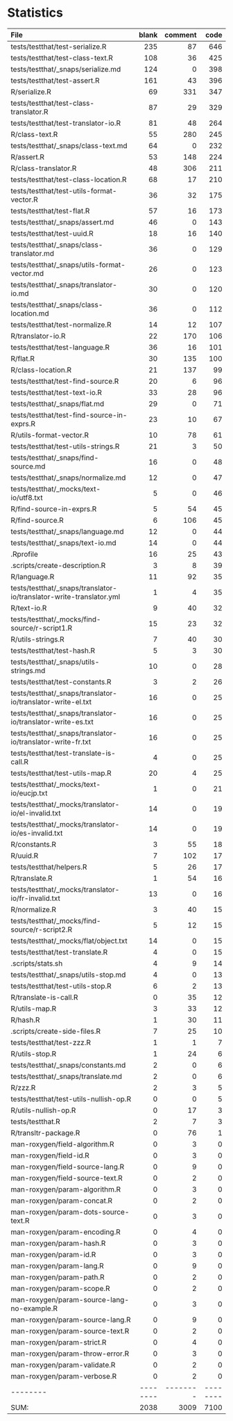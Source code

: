 # Statistics

File|blank|comment|code
:-------|-------:|-------:|-------:
tests/testthat/test-serialize.R|235|87|646
tests/testthat/test-class-text.R|108|36|425
tests/testthat/_snaps/serialize.md|124|0|398
tests/testthat/test-assert.R|161|43|396
R/serialize.R|69|331|347
tests/testthat/test-class-translator.R|87|29|329
tests/testthat/test-translator-io.R|81|48|264
R/class-text.R|55|280|245
tests/testthat/_snaps/class-text.md|64|0|232
R/assert.R|53|148|224
R/class-translator.R|48|306|211
tests/testthat/test-class-location.R|68|17|210
tests/testthat/test-utils-format-vector.R|36|32|175
tests/testthat/test-flat.R|57|16|173
tests/testthat/_snaps/assert.md|46|0|143
tests/testthat/test-uuid.R|18|16|140
tests/testthat/_snaps/class-translator.md|36|0|129
tests/testthat/_snaps/utils-format-vector.md|26|0|123
tests/testthat/_snaps/translator-io.md|30|0|120
tests/testthat/_snaps/class-location.md|36|0|112
tests/testthat/test-normalize.R|14|12|107
R/translator-io.R|22|170|106
tests/testthat/test-language.R|36|16|101
R/flat.R|30|135|100
R/class-location.R|21|137|99
tests/testthat/test-find-source.R|20|6|96
tests/testthat/test-text-io.R|33|28|96
tests/testthat/_snaps/flat.md|29|0|71
tests/testthat/test-find-source-in-exprs.R|23|10|67
R/utils-format-vector.R|10|78|61
tests/testthat/test-utils-strings.R|21|3|50
tests/testthat/_snaps/find-source.md|16|0|48
tests/testthat/_snaps/normalize.md|12|0|47
tests/testthat/_mocks/text-io/utf8.txt|5|0|46
R/find-source-in-exprs.R|5|54|45
R/find-source.R|6|106|45
tests/testthat/_snaps/language.md|12|0|44
tests/testthat/_snaps/text-io.md|14|0|44
.Rprofile|16|25|43
.scripts/create-description.R|3|8|39
R/language.R|11|92|35
tests/testthat/_snaps/translator-io/translator-write-translator.yml|1|4|35
R/text-io.R|9|40|32
tests/testthat/_mocks/find-source/r-script1.R|15|23|32
R/utils-strings.R|7|40|30
tests/testthat/test-hash.R|5|3|30
tests/testthat/_snaps/utils-strings.md|10|0|28
tests/testthat/test-constants.R|3|2|26
tests/testthat/_snaps/translator-io/translator-write-el.txt|16|0|25
tests/testthat/_snaps/translator-io/translator-write-es.txt|16|0|25
tests/testthat/_snaps/translator-io/translator-write-fr.txt|16|0|25
tests/testthat/test-translate-is-call.R|4|0|25
tests/testthat/test-utils-map.R|20|4|25
tests/testthat/_mocks/text-io/eucjp.txt|1|0|21
tests/testthat/_mocks/translator-io/el-invalid.txt|14|0|19
tests/testthat/_mocks/translator-io/es-invalid.txt|14|0|19
R/constants.R|3|55|18
R/uuid.R|7|102|17
tests/testthat/helpers.R|5|26|17
R/translate.R|1|54|16
tests/testthat/_mocks/translator-io/fr-invalid.txt|13|0|16
R/normalize.R|3|40|15
tests/testthat/_mocks/find-source/r-script2.R|5|12|15
tests/testthat/_mocks/flat/object.txt|14|0|15
tests/testthat/test-translate.R|4|0|15
.scripts/stats.sh|4|9|14
tests/testthat/_snaps/utils-stop.md|4|0|13
tests/testthat/test-utils-stop.R|6|2|13
R/translate-is-call.R|0|35|12
R/utils-map.R|3|33|12
R/hash.R|1|30|11
.scripts/create-side-files.R|7|25|10
tests/testthat/test-zzz.R|1|1|7
R/utils-stop.R|1|24|6
tests/testthat/_snaps/constants.md|2|0|6
tests/testthat/_snaps/translate.md|2|0|6
R/zzz.R|2|3|5
tests/testthat/test-utils-nullish-op.R|0|0|5
R/utils-nullish-op.R|0|17|3
tests/testthat.R|2|7|3
R/transltr-package.R|0|76|1
man-roxygen/field-algorithm.R|0|3|0
man-roxygen/field-id.R|0|3|0
man-roxygen/field-source-lang.R|0|9|0
man-roxygen/field-source-text.R|0|2|0
man-roxygen/param-algorithm.R|0|3|0
man-roxygen/param-concat.R|0|2|0
man-roxygen/param-dots-source-text.R|0|3|0
man-roxygen/param-encoding.R|0|4|0
man-roxygen/param-hash.R|0|3|0
man-roxygen/param-id.R|0|3|0
man-roxygen/param-lang.R|0|9|0
man-roxygen/param-path.R|0|2|0
man-roxygen/param-scope.R|0|2|0
man-roxygen/param-source-lang-no-example.R|0|3|0
man-roxygen/param-source-lang.R|0|9|0
man-roxygen/param-source-text.R|0|2|0
man-roxygen/param-strict.R|0|4|0
man-roxygen/param-throw-error.R|0|3|0
man-roxygen/param-validate.R|0|2|0
man-roxygen/param-verbose.R|0|2|0
--------|--------|--------|--------
SUM:|2038|3009|7100
